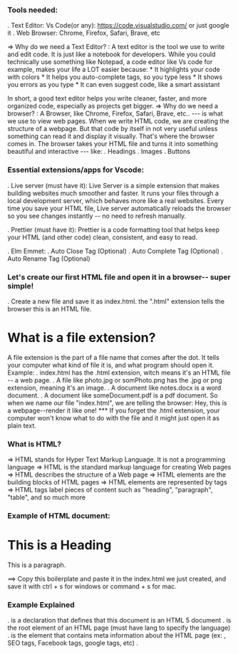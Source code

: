 ### Tools needed:
. Text Editor: Vs Code(or any): https://code.visualstudio.com/ or just google it
. Web Browser: Chrome, Firefox, Safari, Brave, etc

=> Why do we need a Text Editor? : A text editor is the tool we use to write and edit code. It is just like a notebook for developers. While you could technically use something like Notepad, a code editor like Vs code for example, makes your life a LOT easier because:
    * It highlights your code with colors
    * It helps you auto-complete tags, so you type less
    * It shows you errors as you type
    * It can even suggest code, like a smart assistant

In short, a good text editor helps you write cleaner, faster, and more organized code, especially as projects get bigger.
=> Why do we need a browser? : A Browser, like Chrome, Firefox, Safari, Brave, etc.. --- is what we use to view web pages. When we write HTML code, we are creating the structure of a webpage. But that code by itself in not very useful unless something can read it and display it visually. That's where the browser comes in.
The browser takes your HTML file and turns it into something beautiful and interactive --- like:
. Headings
. Images
. Buttons


### Essential extensions/apps for Vscode: 
. Live server (must have it): Live Server is a simple extension that makes building websites much smoother and faster. It runs your files through a local development server, which behaves more like a real websites. Every time you save your HTML file, Live server automatically reloads the browser so you see changes instantly -- no need to refresh manually. 
  
. Prettier (must have it): Prettier is a code formatting tool that helps keep your HTML (and other code) clean, consistent, and easy to read.

.   Elm Emmet: 
. Auto Close Tag (Optional)
. Auto Complete Tag (Optional)
. Auto Rename Tag (Optional)

### Let's create our first HTML file and open it in a browser-- super simple!
. Create a new file and save it as index.html. the ".html" extension tells the browser this is an HTML file. 
# What is a file extension?
A file extension is the part of a file name that comes after the dot. It tells your computer what kind of file it is, and what program should open it.
Example:
. index.html has the .html extension, witch means it's an HTML file -- a web page.
. A file like photo.jpg or somPhoto.png has the .jpg or png extension, meaning it's an image.
. A document like notes.docx is a word document.
. A document like someDocument.pdf is a pdf document.
So when we name our file "index.html", we are telling the browser: Hey, this is a webpage--render it like one!
*** If you forget the .html extension, your computer won't know what to do with the file and it might just open it as plain text.

### What is HTML?
=> HTML stands for Hyper Text Markup Language. It is not a programming language
=> HTML is the standard markup language for creating Web pages
=> HTML describes the structure of a Web page
=> HTML elements are the building blocks of HTML pages
=> HTML elements are represented by tags
=> HTML tags label pieces of content such as "heading", "paragraph", "table", and so much more
### Example of HTML document:
<!DOCTYPE html>
<html>
    <head>
        <title>Page Title</title>
    </head>
    <body>
        <h1>This is a Heading</h1>
        <p>This is a paragraph.</p>
    </body>
</html>

==> Copy this boilerplate and paste it in the index.html we just created, and save it with ctrl + s for windows or command + s for mac.


### Example Explained
. <!DOCTYPE html> is a declaration that defines that this document is an HTML 5 document
. <html> is the root element of an HTML page (must have lang to specify the language)
. <head> is the element that contains meta information about the HTML page (ex: , SEO tags, Facebook tags, google tags, etc)
. <title> is the element that contains the title of the HTML page
. <body> is the element that contains the main content of the HTML page, and it is a container for all the visible contents, such as headings, paragraphs, images, hyperlinks, tables, list, etc
. <h1> element defines a large heading
. <p> element defines a paragraph

# what is the root element? 
In HTML, the root is the very top-level element that contains everything on the page. That root element is the <html> tag. 
It looks like this:
<html>
    <!-- Everything else goes inside here -->
</html>
Think of it like a big box that holds all the other boxes inside it.
Every HTML document must have this <html> element --- it's where the browser starts reading your page.

# what is an element?
An HTML element is defined by a start tag, some content, and an end tag
Example
Full element => <tagname>content</tagname>
Open element => <tagname>
Content of the element => content
Close element => </tagname>

*** ==> Important Note: You can't just make up your own HTML elements. You have to use the elements that are already defined in the HTML standard, because the browser won't understand it and it is not a valid HTML element. <== ***

*** ==> Note: Some HTML element have no content. These elements are called empty elements. Empty elements do not have an end tag! <== ***

*** So we can say that HTML is a suite of elements, that come together to build the structure of a webpage ***


### Examples of some elements ###
*** Headings ***
==> HTML Headings are titles or subtitles that you want to display on a webpage.
==> HTML Headings are defined with the <h1> to <h6>.
==> The <h1> defines the most important heading. 
==> The <h6> defines the least important heading.

"Headings in HTML aren't just about making text big and bold.
They actually play a really important role in how your page is understood—by both users and search engines.

-> Search engines, like Google, use headings to figure out the structure and content of your page.
-> And real people? They often skim a page by scanning the headings to find what they’re looking for.

That’s why it’s super important to use headings properly—to show the outline or hierarchy of your content.

Let's see some example: 
<h1>This is heading 1</h1>
<h2>This is heading 2</h2>
<h3>This is heading 3</h3>
<h4>This is heading 4</h4>
<h5>This is heading 5</h5>
<h6>This is heading 6</h6>

*** Paragraphs ***
The <p></p> tag in HTML stands for paragraph--- and it's used to group blocks of text together. It is perfect for writing articles, blog posts. descriptions, any body text on your site.
Whenever you want to write a sentence or a chunk of text, wrap it in a <p> element like this:
<p>This is a paragraph.</p>

*** HTML horizontal rules ***
The <hr> tag defines a thematic break in an HTML page, and is most often displayed as horizontal rule. It is used to separate content (or define a change) in an HTML page
ex: 
<h1>This is heading 1</h1>
<p>This is a paragraph.</p>
<hr>
<h1>This is heading 2</h1>
<p>This is a paragraph.</p</p>

*** ==> Important note: <hr> tag is an empty tag, which means that it has no end tag <== ***

*** HTML Line breaks ***
The HTML <br> element defines a line break.
Use <br> if you want a line break (a new line) without starting a new paragraph
ex: 
<p>This is <br> a paragraph <br> with line breaks. </p>

*** ==> Important note: <br> tag is an empty tag, which means that it has no end tag <== ***

*** HTML <pre> ***
The HTML <pre> element defines preformatted text.
The text inside a <pre> element is displayed in a fixed-width font(usually courier), and it preserves both paces and line breaks.

Let's see an example with the <p> tag and the <pre> tag:
<p>
    This is a paragraph one.
    This is a paragraph two.
    This is a paragraph three.
    This is a paragraph four.
</p>
<pre>
    This is a paragraph one.
    This is a paragraph two.
    This is a paragraph three.
    This is a paragraph four.
</pre>

*** Lists ***
HTML gives us two main types of lists: Ordered and unordered lists.
*** Unordered lists ***
An unordered list uses the <ul> tag, and it creates a list with bullet points.
Each item inside the list is written with an <li> tag
===> Important note:  Nexted HTML element: HTML element can be nested (this means that elements can contain other elements). <===
ex:
<ul>
    <li>This is a list item</li>
    <li>This is another list item</li>
    <li>This is a third list item</li>
</ul>
This show up as a bulleted list in the browser.
*** Ordered lists ***
An ordered list uses the <ol> tag, and it creates a list with numbers.
Each item inside the list is written with an <li> tag
ex: 
<ol>
    <li>Milk</li>
    <li>Bread</li>
    <li>Eggs</li>
</ol>
This is great for things like instructions or rankings--- any time where the order matters.

---- ------
Before we continue to learn other tags, we need to learn what is attributes and comments.
---- ------
Let's start with the comments.
### Comment:
Sometimes, you want to leave notes in your code --- either for yourself or for other developers. That's where HTML comments come in.
A comment won't show up on the webpage.
It's only visible in the code, and the browser completely ignores it.
To write a comment you need to open and close as any HTML tags; 
<!-- THis is the open
and here is the content or comment you want to leave or hide
--> THis the closing
ex: <!--  THis is a comment -->
*** ==> You can use comments to: 1. Explain your code 2. Leave reminders for yourself or other developers 3. Temporarily disable a piece of code without deleting it <== ***

### Attributes:
HTML attributes give extra information about an element.
They ALWAYS go inside the opening tag, and they always follow this format: name="value" or just name
Ex: <img src="image.jpg" alt="This is an image">
<input type="button" placeholder="Enter your name" required>
### ==>For the image:
    . src is an attribute that tells the browser where the image is located
    . alt is another attribute that describes the image--- for screen readers or if the image doesn't load

As we learn what is an attributes, let explore other tag elements. 
*** Images ***
The <img> tag is used to display images on a web page.
It's a self-closing tag, which means that it doesn't need an opening and closing tag.
ex: <img src="image.jpg" alt="This is an image">
    .src stands for source --- it tells the browser where to find the image file.
    .alt stands for alternative text --- this shows up if the image can't load, and it's also used by screen readers.
    You can also add extra attributes like width, height, or even style to control how the image looks on your page.

===> We will see how to use external image and local image. External images are images that does not reside on your server or local machine. You will just use link and add it to the source. The internal image is the image that you add first into your local server or local computer and then reference it.
*** HTML Links ***
In HTML, we use the <a> tag to create links---short for anchor.
ex: <a href="https://www.google.com">Visit google</a>
===> The href attribute stands for hyperlink reference(You do not need to memorize it)--- it tells the browser where the link should go.
===> The text between the tags is what the user clicks on
So in this case, when someone clicks "Visit google" in our example, it will take them to google.com
===> You can use links to:
    . Navigate to other websites
    . Link to other pages on your own website
    . Or even jump to specific sections on the same page inside your website

The <a> tag can as also a special attribute call "target". It specifies where to open the linked.
The target attribute can have one of the following values:
    . _self - Default. Opens the document in the same windows/tab as it was clicked
    . _blank - Opens the document in a new window or tab
    . _parent - Opens the document in the parent frame
    . _top - Opens the document in the full body of the window
Here are some examples: 
<a href="https://www.google.com" target="_blank">Visit google</a>
<a href="https://www.google.com" target="_parent">Visit google</a>
<a href="https://www.google.com" target="_top">Visit google</a>

The <link> tag is used to link external resources to your webpage--- not for clicking, but for connecting behind the scenes.
ex: <link rel="stylesheet" href="style.css">
This tells the browser: Hey, go grab that CSS file and apply the style to this page.
===> Note that css is a styling language, we will touch a little bit that later.

So what is the difference between the <a> and <link> tags?
 . <a> is for navigation --- used always in the <body> of your HTML, visible and clickable by users
 . <link> is for resources --- usually used inside the <head> of your HTML, used by the browser, and hidden to the user.

*** HTML div ***
The <div> tag in HTML stands for division --- and it's used to group content together.
You can think of a <div> like an empty box that you can fill with anything: text, images, headings, buttons --- whatever you want.
ex: 
<div>
  <h2>My Section</h2>
  <p>This is a paragraph inside a div.</p>
</div>
why is this useful?
    . it helps organize your layout
    . Makes it easier to style sections of your page using CSS
    . And let's you target specific parts of your content with JavaScript

*** HTML Semantic ELements ***
Semantic elements in HTML are tags that clearly describe their meaning --- both to the browser and to humans who reading your code.
For example, instead of using a plain <div> for everything, you can use semantic tags like:

 . <header> - for the top section of your page
 . <nav> - for the navigation menus
 . <main> - for the main content of your page
 . <section> - for grouping related content
 . <article> - for blog posts or news stories
 . <footer> - for the bottom section of your page

Ex:
<header>
  <h1>My Website</h1>
</header>

<nav>
  <a href="#">Home</a>
  <a href="#">About</a>
</nav>

<main>
  <section>
    <h2>Welcome!</h2>
    <p>This is my homepage content.</p>
  </section>
</main>

<footer>
  <p>Copyright 2025</p>
</footer>

Semantic elements make your code:
 . Easier to read
 .  Better for SEO
 . And more accessible to screen readers

In short:
Semantic HTML gives your code structure and meaning—not just style."
 
===> Important Node: Semantic elements, <header>, <nav>, <main>, <section>, <article>, <footer> are container just like the <div>, the only key difference here is that semantic elements describe the purpose of the content, both for developers (readability) and for the browser (SEO) as already stated earlier.

*** HTML Block and Inline Elements ***
In HTML, every element is either a block or an inline element. --- and understanding the difference is key to building clean websites.

 # Block-level elements
 Block-level elements take up the full width available and always start on a new line. They kind of act like big building blocks that stack on top of each other.
    Ex:
    <div>, <p>, <h1> to <h6>, <section>, <footer>, <header>, <article>, <nav>, <aside>, <li>, <form>, <table>, <ul>, <ol>, <pre>
    When you use a block element, it pushes the next thing down to a new line.
    ex: 
    <div>First block element</div>
    <div>Second block element</div>

# Inline element
Inline elements, on the other hand, only take up as much space as they need. They stay in line with other content, like a words in a sentence.
    Ex:
    <span>, <a>, <small>, <em>, <img>, <strong>, <input>, <textarea>, <select>, <button>, <label>
    So if you use an inline tag, it won't break the flow of the text. ---it just fits right into it.
    Ex1:
    <span>Block element one</span>
    <span>Block element two</span>
    Ex2: 
    <p>This is a <strong>Strong</strong> word inside a paragraph</p>
    Here, <p> is block-level — it starts on a new line.
    But <strong> is inline — it just styles part of the text within the line.
    Knowing when to use block or inline elements helps you control how your content flows and how your layout behaves."

*** HTML Tables ***
HTML tables are used to display data in rows and columns, kind of like a spreadsheet.
To build a table, we use a few specific tags:
    . <table> - defines a table, the main container --- (block element)
    . <tr> - stands for table row --- (block element)
    . <th> - stands for table header --- (block element)
    . <td> - stands for table data --- (block element)

Ex: 
<table>
  <tr>
    <th>Name</th>
    <th>Age</th>
  </tr>
  <tr>
    <td>Alice</td>
    <td>25</td>
  </tr>
  <tr>
    <td>Bob</td>
    <td>30</td>
  </tr>
</table>
This creates a table with two columns: one for names, and one for ages.
==> Use <th> when you want the top row to be bold and centered --- it shows that it's a header.
==> Use <td> for all your regular data cells.
Tables are great for showing things like:
. Price lists
. Schedules
. Stats and comparisons

*** HTML Forms ***
Forms in HTML are how we collect data input from users --- like names, emails, messages, or even login info.

At the core, we use the the <form> tag (block element) to wrap everything. Inside it, we add different types of form controls.
ex: 
. <input> (inline block element) --- use for text, email, password, checkboxes, radio buttons, etc.
. <textarea> (inline block element) --- use for longer text
. <button> (inline block element) --- use for buttons
. <select> (inline block element) --- use for dropdowns
. <label> (inline block element) --- to submit/send the form data

ex: 
<form>
  <label for="name">Name:</label>
  <input type="text" id="name" name="name">

  <label for="email">Email:</label>
  <input type="email" id="email" name="email">

  <button type="submit">Submit</button>
</form>
 . The for attribute in the <label> connects it to the input by ID,
 . The type attribute in <input> defines what kind of data to expect (text, email, number, date, checkbox, radio, submit, button),
 . The name attribute gives the data a label when it's sent

 When the user clicks submit, the form can send their data to the server.

 ----- Awesome job ----
 Now that you have learned the essential tags, how to structure your page with semantic elements, how to use comments , and build tables and forms... plus you have seen how attributes work---
 It's time to take things a step further.
 Let's talk about two powerful tools in HTML:
 "class" and "id"
These aren't visual elements like <p> or <div>, but they helps us style and target parts of our HTML using CSS (Cascading Style Sheets) or JavaScript (Programming language use for interactivity and more).

So what's the difference between "class" and "id"?
How do they work?
And when do we use one over the other?

# "class"
A class is like a nickname you can give to one or multiple elements.
ex:
<p class="highlight">This is a highlighted paragraph.</p>
<p class="highlight">This is another highlighted paragraph.</p>

Now, in your CSS, you can style all elements with that class.
In your html create the css tag like this:
<style>
    .highlight {
  color: blue;
  font-weight: bold;
}

</style>









